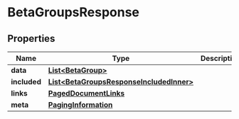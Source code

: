 

# BetaGroupsResponse


## Properties

| Name | Type | Description | Notes |
|------------ | ------------- | ------------- | -------------|
|**data** | [**List&lt;BetaGroup&gt;**](BetaGroup.md) |  |  |
|**included** | [**List&lt;BetaGroupsResponseIncludedInner&gt;**](BetaGroupsResponseIncludedInner.md) |  |  [optional] |
|**links** | [**PagedDocumentLinks**](PagedDocumentLinks.md) |  |  |
|**meta** | [**PagingInformation**](PagingInformation.md) |  |  [optional] |



